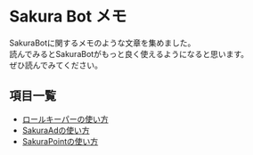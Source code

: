 # Sakura Bot メモ
SakuraBotに関するメモのような文章を集めました。  
読んでみるとSakuraBotがもっと良く使えるようになると思います。  
ぜひ読んでみてください。

## 項目一覧
* [ロールキーパーの使い方](role_keeper.md)
* [SakuraAdの使い方](sakura_ad.md)
* [SakuraPointの使い方](sakura_point.md)
